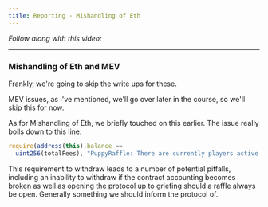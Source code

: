 ```yaml
---
title: Reporting - Mishandling of Eth
---
```


_Follow along with this video:_

---

### Mishandling of Eth and MEV

Frankly, we're going to skip the write ups for these.

MEV issues, as I've mentioned, we'll go over later in the course, so we'll skip this for now.

As for Mishandling of Eth, we briefly touched on this earlier. The issue really boils down to this line:

```js
require(address(this).balance ==
  uint256(totalFees), "PuppyRaffle: There are currently players active!");
```

This requirement to withdraw leads to a number of potential pitfalls, including an inability to withdraw if the contract accounting becomes broken as well as opening the protocol up to griefing should a raffle always be open. Generally something we should inform the protocol of.
